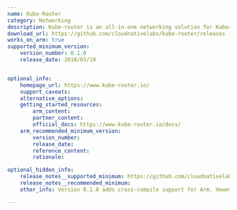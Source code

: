 ```yaml
---
name: Kube-Router
category: Networking
description: Kube-router is an all-in-one networking solution for Kubernetes that handles network routing, network policies, and service proxying using standard Linux networking tools. It replaces components like kube-proxy and kube-dns with a simpler, more efficient, and native approach to cluster networking. Designed for performance and simplicity, it’s especially useful in bare-metal and performance-sensitive environments.
download_url: https://github.com/cloudnativelabs/kube-router/releases
works_on_arm: true
supported_minimum_version:
    version_number: 0.1.0
    release_date: 2018/03/19


optional_info:
    homepage_url: https://www.kube-router.io/
    support_caveats:
    alternative_options:
    getting_started_resources:
        arm_content:
        partner_content:
        official_docs: https://www.kube-router.io/docs/
    arm_recommended_minimum_version:
        version_number:
        release_date:
        reference_content:
        rationale:

optional_hidden_info:
    release_notes__supported_minimum: https://github.com/cloudnativelabs/kube-router/releases/tag/v0.1.0
    release_notes__recommended_minimum:
    other_info: Version 0.1.0 adds cross-compile support for Arm. However, the native build support for Arm is added in version [0.2.0-beta.8](https://github.com/cloudnativelabs/kube-router/releases/tag/v0.2.0-beta.8), and the official linux-arm64 kube-router binary is available from version [1.0.0-rc4](https://github.com/cloudnativelabs/kube-router/releases/tag/v1.0.0-rc4) on the GitHub releases.

---
```


